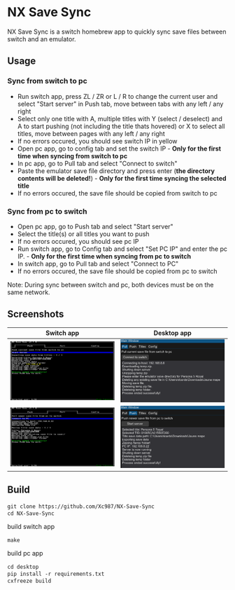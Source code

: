# NX Save Sync

NX Save Sync is a switch homebrew app to quickly sync save files between switch and an emulator.

## Usage

### Sync from switch to pc

- Run switch app, press ZL / ZR or L / R to change the current user and select "Start server" in Push tab, move between tabs with any left / any right 
- Select only one title with A, multiple titles with Y (select / deselect) and A to start pushing (not including the title thats hovered) or X to select all titles, move between pages with any left / any right 
- If no errors occured, you should see switch IP in yellow
- Open pc app, go to config tab and set the switch IP - **Only for the first time when syncing from switch to pc**
- In pc app, go to Pull tab and select "Connect to switch"
- Paste the emulator save file directory and press enter (**the directory contents will be deleted!**) - **Only for the first time syncing the selected title**
- If no errors occured, the save file should be copied from switch to pc

### Sync from pc to switch

- Open pc app, go to Push tab and select "Start server"
- Select the title(s) or all titles you want to push
- If no errors occured, you should see pc IP
- Run switch app, go to Config tab and select "Set PC IP" and enter the pc IP. - **Only for the first time when syncing from pc to switch**
- In switch app, go to Pull tab and select "Connect to PC"
- If no errors occured, the save file should be copied from pc to switch

Note: During sync between switch and pc, both devices must be on the same network.

## Screenshots

<table width="100%">
  <thead>
    <tr>
      <th width="50%">Switch app</th>
      <th width="50%">Desktop app</th>
    </tr>
  </thead>
  <tbody>
    <tr>
      <td width="50%"><img src="screenshots/switch1.jpg"/></td>
      <td width="50%"><img src="screenshots/desk1.png"/></td>
    </tr>
    <tr>
      <td width="50%"><img src="screenshots/switch2.jpg"/></td>
      <td width="50%"><img src="screenshots/desk2.png"/></td>
    </tr>
  </tbody>
</table>

## Build

```
git clone https://github.com/Xc987/NX-Save-Sync
cd NX-Save-Sync
```

build switch app

```
make
```

build pc app

```
cd desktop
pip install -r requirements.txt
cxfreeze build
```